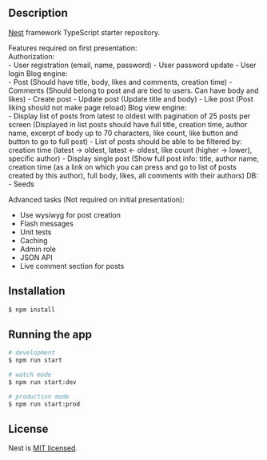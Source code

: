 ## Description

[Nest](https://github.com/nestjs/nest) framework TypeScript starter repository.

Features required on first presentation:<br>
Authorization:<br>
		- User registration (email, name, password)
		- User password update
		- User login
Blog engine:<br>
		- Post (Should have title, body, likes and comments, creation time)
		- Comments (Should belong to post and are tied to users. Can have body and likes)
		- Create post 
		- Update post (Update title and body)
		- Like post (Post liking should not make page reload)
Blog view engine:<br>
		- Display list of posts from latest to oldest with pagination of 25 posts per screen (Displayed in list posts should have full title, creation time, author name, excerpt of body up to 70 characters, like count, like button and button to go to full post)
		- List of posts should be able to be filtered by: creation time (latest -> oldest, latest <- oldest, like count (higher -> lower),    specific author)
		- Display single post (Show full post info: title, author name, creation time (as a link on which you can press and go to list of posts created by this author), full body, likes, all comments with their authors)
DB:<br>
		- Seeds

Advanced tasks (Not required on initial presentation):<br>
- Use wysiwyg for post creation
- Flash messages
- Unit tests
- Caching
- Admin role
- JSON API
- Live comment section for posts

## Installation

```bash
$ npm install
```

## Running the app

```bash
# development
$ npm run start

# watch mode
$ npm run start:dev

# production mode
$ npm run start:prod
```

## License

  Nest is [MIT licensed](LICENSE).
